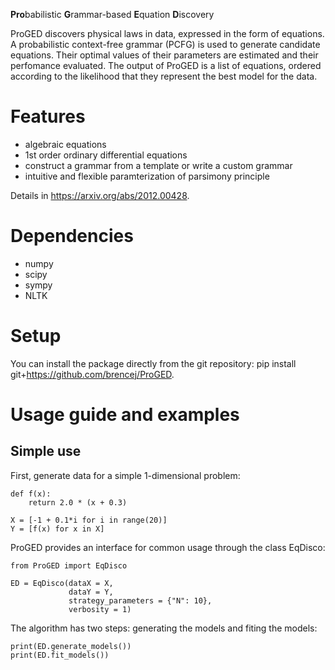**Pro**babilistic **G**rammar-based **E**quation **D**iscovery

ProGED discovers physical laws in data, expressed in the form of equations. 
A probabilistic context-free grammar (PCFG) is used to generate candidate equations. 
Their optimal values of their parameters are estimated and their perfomance evaluated.
The output of ProGED is a list of equations, ordered according to the likelihood that they represent the best model for the data.

# Features
- algebraic equations
- 1st order ordinary differential equations
- construct a grammar from a template or write a custom grammar
- intuitive and flexible paramterization of parsimony principle

Details in https://arxiv.org/abs/2012.00428.

# Dependencies
- numpy
- scipy
- sympy
- NLTK

# Setup
You can install the package directly from the git repository:
pip install git+https://github.com/brencej/ProGED.

# Usage guide and examples
## Simple use
First, generate data for a simple 1-dimensional problem:
```
def f(x):
    return 2.0 * (x + 0.3)
	
X = [-1 + 0.1*i for i in range(20)]
Y = [f(x) for x in X]
```
ProGED provides an interface for common usage through the class EqDisco:
```
from ProGED import EqDisco

ED = EqDisco(dataX = X,
             dataY = Y,
			 strategy_parameters = {"N": 10},
			 verbosity = 1)
```
The algorithm has two steps: generating the models and fiting the models:
```
print(ED.generate_models())
print(ED.fit_models())
```




